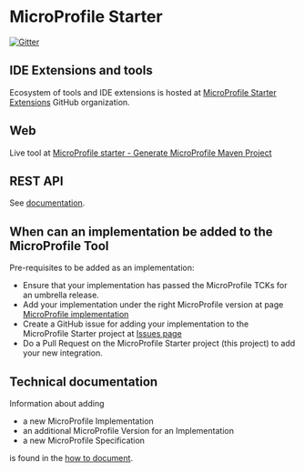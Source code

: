 # MicroProfile Starter

[![Gitter](https://badges.gitter.im/eclipse/microprofile-starter.svg)](https://gitter.im/eclipse/microprofile-starter?utm_source=badge&utm_medium=badge&utm_campaign=pr-badge&utm_content=badge)

## IDE Extensions and tools

Ecosystem of tools and IDE extensions is hosted at [MicroProfile Starter Extensions](https://github.com/microprofile-starter-extensions) GitHub organization.

## Web

Live tool at [MicroProfile starter - Generate MicroProfile Maven Project](https://start.microprofile.io/index.xhtml)

## REST API

See [documentation](./src/main/resources/REST-README.md).

## When can an implementation be added to the MicroProfile Tool

Pre-requisites to be added as an implementation:

- Ensure that your implementation has passed the MicroProfile TCKs for an umbrella release.
- Add your implementation under the right MicroProfile version at page [MicroProfile implementation](https://wiki.eclipse.org/MicroProfile/Implementation)
- Create a GitHub issue for adding your implementation to the MicroProfile Starter project at [Issues page](https://github.com/eclipse/microprofile-starter/issues)
- Do a Pull Request on the MicroProfile Starter project (this project) to add your new integration.

## Technical documentation

Information about adding
* a new MicroProfile Implementation
* an additional MicroProfile Version for an Implementation
* a new MicroProfile Specification

is found in the [how to document](https://github.com/eclipse/microprofile-starter/blob/master/how-to.md).